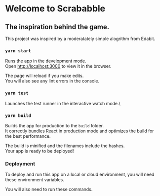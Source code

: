 # Welcome to Scrababble

## The inspiration behind the game.

This project was inspired by a moderatately simple alogrithm from Edabit.

### `yarn start`

Runs the app in the development mode.\
Open [http://localhost:3000](http://localhost:3000) to view it in the browser.

The page will reload if you make edits.\
You will also see any lint errors in the console.

### `yarn test`

Launches the test runner in the interactive watch mode.\

### `yarn build`

Builds the app for production to the `build` folder.\
It correctly bundles React in production mode and optimizes the build for the best performance.

The build is minified and the filenames include the hashes.\
Your app is ready to be deployed!

### Deployment

To deploy and run this app on a local or cloud environment, you will need these environment variables.

You will also need to run these commands.
